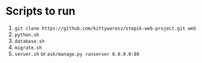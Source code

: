 # Scripts to run

1. `git clone https://github.com/kittywaresz/stepik-web-project.git web`
2. `python.sh`
3. `database.sh`
4. `migrate.sh`
5. `server.sh` or `ask/manage.py runserver 0.0.0.0:80`
